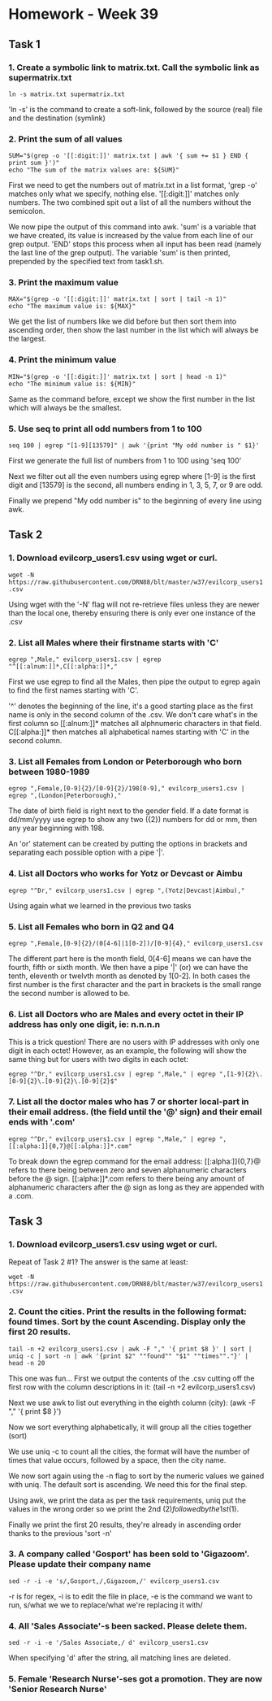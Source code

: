 # Homework - Week 39

## Task 1

### 1. Create a symbolic link to matrix.txt. Call the symbolic link as supermatrix.txt

`ln -s matrix.txt supermatrix.txt`

'ln -s' is the command to create a soft-link, followed by the source (real) file and the destination (symlink)

### 2. Print the sum of all values

```
SUM="$(grep -o '[[:digit:]]' matrix.txt | awk '{ sum += $1 } END { print sum }')"
echo "The sum of the matrix values are: ${SUM}"
```

First we need to get the numbers out of matrix.txt in a list format, 'grep -o' matches only what we specify, nothing else. '[[:digit:]]' matches only numbers. The two combined spit out a list of all the numbers without the semicolon.

We now pipe the output of this command into awk. 'sum' is a variable that we have created, its value is increased by the value from each line of our grep output. 'END' stops this process when all input has been read (namely the last line of the grep output). The variable 'sum' is then printed, prepended by the specified text from task1.sh.

### 3. Print the maximum value

```
MAX="$(grep -o '[[:digit:]]' matrix.txt | sort | tail -n 1)"
echo "The maximum value is: ${MAX}"
```

We get the list of numbers like we did before but then sort them into ascending order, then show the last number in the list which will always be the largest.

### 4. Print the minimum value

```
MIN="$(grep -o '[[:digit:]]' matrix.txt | sort | head -n 1)"
echo "The minimum value is: ${MIN}"
```

Same as the command before, except we show the first number in the list which will always be the smallest.

### 5. Use seq to print all odd numbers from 1 to 100

`seq 100 | egrep "[1-9][13579]" | awk '{print "My odd number is " $1}'`

First we generate the full list of numbers from 1 to 100 using 'seq 100'

Next we filter out all the even numbers using egrep where [1-9] is the first digit and [13579] is the second, all numbers ending in 1, 3, 5, 7, or 9 are odd.

Finally we prepend "My odd number is" to the beginning of every line using awk.

## Task 2

### 1. Download evilcorp_users1.csv using wget or curl.

`wget -N https://raw.githubusercontent.com/DRN88/blt/master/w37/evilcorp_users1.csv`

Using wget with the '-N' flag will not re-retrieve files unless they are newer than the local one, thereby ensuring there is only ever one instance of the .csv

### 2. List all Males where their firstname starts with 'C'

`egrep ",Male," evilcorp_users1.csv | egrep "^[[:alnum:]]*,C[[:alpha:]]*,"`

First we use egrep to find all the Males, then pipe the output to egrep again to find the first names starting with 'C'.

'^' denotes the beginning of the line, it's a good starting place as the first name is only in the second column of the .csv. We don't care what's in the first column so [[:alnum:]]* matches all alphnumeric characters in that field. C[[:alpha:]]* then matches all alphabetical names starting with 'C' in the second column.

### 3. List all Females from London or Peterborough who born between 1980-1989

`egrep ",Female,[0-9]{2}/[0-9]{2}/198[0-9]," evilcorp_users1.csv | egrep ",(London|Peterborough),"`

The date of birth field is right next to the gender field. If a date format is dd/mm/yyyy use egrep to show any two ({2}) numbers for dd or mm, then any year beginning with 198.

An 'or' statement can be created by putting the options in brackets and separating each possible option with a pipe '|'.

### 4. List all Doctors who works for Yotz or Devcast or Aimbu

`egrep "^Dr," evilcorp_users1.csv | egrep ",(Yotz|Devcast|Aimbu)," `

Using again what we learned in the previous two tasks

### 5. List all Females who born in Q2 and Q4

`egrep ",Female,[0-9]{2}/(0[4-6]|1[0-2])/[0-9]{4}," evilcorp_users1.csv`

The different part here is the month field, 0[4-6] means we can have the fourth, fifth or sixth month. We then have a pipe '|' (or) we can have the tenth, eleventh or twelvth month as denoted by 1[0-2]. In both cases the first number is the first character and the part in brackets is the small range the second number is allowed to be.

### 6. List all Doctors who are Males and every octet in their IP address has only one digit, ie: n.n.n.n

This is a trick question! There are no users with IP addresses with only one digit in each octet! However, as an example, the following will show the same thing but for users with two digits in each octet:

`egrep "^Dr," evilcorp_users1.csv | egrep ",Male," | egrep ",[1-9]{2}\.[0-9]{2}\.[0-9]{2}\.[0-9]{2}$"`

### 7. List all the doctor males who has 7 or shorter local-part in their email address. (the field until the '@' sign) and their email ends with '.com'

`egrep "^Dr," evilcorp_users1.csv | egrep ",Male," | egrep ",[[:alpha:]]{0,7}@[[:alpha:]]*.com"`

To break down the egrep command for the email address: [[:alpha:]]{0,7}@ refers to there being between zero and seven alphanumeric characters before the @ sign. [[:alpha:]]*.com refers to there being any amount of alphanumeric characters after the @ sign as long as they are appended with a .com.

## Task 3

### 1. Download evilcorp_users1.csv using wget or curl.

Repeat of Task 2 #1? The answer is the same at least:

`wget -N https://raw.githubusercontent.com/DRN88/blt/master/w37/evilcorp_users1.csv`

### 2. Count the cities. Print the results in the following format: <city> found <count> times. Sort by the count Ascending. Display only the first 20 results.

```
tail -n +2 evilcorp_users1.csv | awk -F "," '{ print $8 }' | sort | uniq -c | sort -n | awk '{print $2" ""found"" "$1" ""times""."}' | head -n 20
```

This one was fun... First we output the contents of the .csv cutting off the first row with the column descriptions in it: (tail -n +2 evilcorp_users1.csv)

Next we use awk to list out everything in the eighth column (city): (awk -F "," '{ print $8 }')

Now we sort everything alphabetically, it will group all the cities together (sort)

We use uniq -c to count all the cities, the format will have the number of times that value occurs, followed by a space, then the city name.

We now sort again using the -n flag to sort by the numeric values we gained with uniq. The default sort is ascending. We need this for the final step.

Using awk, we print the data as per the task requirements, uniq put the values in the wrong order so we print the 2nd ($2) followed by the 1st ($1).

Finally we print the first 20 results, they're already in ascending order thanks to the previous 'sort -n'

### 3. A company called 'Gosport' has been sold to 'Gigazoom'. Please update their company name

`sed -r -i -e 's/,Gosport,/,Gigazoom,/' evilcorp_users1.csv`

-r is for regex, -i is to edit the file in place, -e is the command we want to run, s/what we we to replace/what we're replacing it with/

### 4. All 'Sales Associate'-s been sacked. Please delete them.

`sed -r -i -e '/Sales Associate,/ d' evilcorp_users1.csv`

When specifying 'd' after the string, all matching lines are deleted.

### 5. Female 'Research Nurse'-ses got a promotion. They are now 'Senior Research Nurse'








